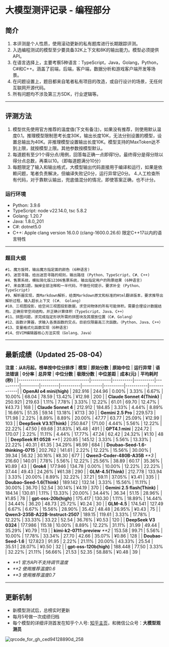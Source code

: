 
# 大模型测评记录 - 编程部分

## 简介
1. 本评测是个人性质，使用滚动更新的私有题库进行长期跟踪评测。
2. 入选编程测试的模型至少要具备32K上下文和8K的输出能力。模型必须提供API。
3. 在语言选择上，主要考察5种语言：TypeScript，Java，Golang，Python，C#和C++。涵盖了前端，后端，客户端，数据分析和游戏客户端开发等场景。
4. 在问题设置上，题目都来自笔者私有项目的改造，或自行设计的场景，无任何互联网开源代码。
5. 所有问题均不涉及第三方SDK，行业逻辑等。

---

## 评测方法
1. 模型优先使用官方推荐的温度值(下文有备注)，如果没有推荐，则使用默认温度0.1。推理模型限制思考长度30K，输出长度10K，无法分别设置的模型，设置总输出为40K。非推理模型设置输出长度10K。模型支持的MaxToken达不到上限，就按模型上限。其他参数按模型默认。
2. 每道题有至少1个得分点/用例，回答每正确一点即得1分。最终得分是得分除以得分点总数，再乘以10。（即每道题满分10分）
3. 每题限定了输入和输出格式，大模型输出代码直接用于编译和运行，如果是依赖问题，笔者负责解决，但编译失败记0分，运行异常记0分。
4.人工检查所有代码，对于靠默认输出，兜底值混分的情况，即使答案正确，也不计分。

### 运行环境
* Python: 3.9.6
* TypeScript: node v22.14.0,  tsc  5.8.2
* Golang: 1.20.7
* Java: 1.8.0_201
* C#: dotnet5.0
* C++: Apple clang version 16.0.0 (clang-1600.0.26.6) 限定C++17以内的语言特性
---
### 题目大纲
```
#1、魔方旋转，输出魔方指定面的颜色 (6种语言)
#3、迷宫寻路，给出迷宫寻路的规则，输出路径 (Python、TypeScript、C#、C++)
#4、售票系统，模拟简化版12306售票系统，输出指定用户的购票结果 (6种语言)
#7、来自第1题，抽掉全部注释和一半代码，不做任何提示，要求补全 (Python、TypeScript)
#9、解析器实现，类Markdown解析，给类Markdown原文和标准的Html翻译版本，要求推导出解析过程，输入超长上下文 (C#、 Golang)
#10、三视图投影，给空间三视图投影数据，求空间物体的所有可能体积。需要合理设计数据结构，正确穷举空间结构，并正确计算体积（TypeScript、Java、C++）
#11、拼图问题，求完成指定形状所需的拼图块及其摆放位置（C#、Golang）
#12、函数计算器，求输入各类函数的交点。目前仅限最高三次函数。（Python、Java、C++）
#13、变量格式化函数实现（6种语言）
#14、仿VIM编辑器核心方法实现（Golang、Java）
```
---
## 最新成绩（Updated 25-08-04）
**注意：从8月起，榜单按中位分排序**
| **模型**                            | **原始分数** | **原始中位** | **运行异常** | **语法错误** | **0分率** | **总异常** | **中位分数** | **极限分数** | **中位差距** | **成本(元)** | **平均耗时(秒)** |
|-----------------------------------|----------|----------|----------|----------|---------|---------|----------|----------|----------|-----------|-------------|
| **OpenAI o4 mini(high)**          | 282.916  | 244.96   | 0.00%    | 3.33%    | 6.67%   | 10.00%  | 68.04    | 78.59    | 13.42%   | ¥12.98    | 200         |
| **Claude Sonnet 4(Think)**        | 250.921  | 219.63   | 1.11%    | 7.78%    | 3.33%   | 12.22%  | 61.01    | 69.70    | 12.47%   | ¥43.73    | 168         |
| **Claude Sonnet 4**               | 212.912  | 184.85   | 3.33%    | 4.44%    | 8.89%   | 16.66%  | 51.35    | 59.14    | 13.18%   | ¥7.13     | 30          |
| **Gemini 2.5 Pro**                | 229.573  | 171.98   | 2.22%    | 8.89%    | 8.89%   | 20.00%  | 47.77    | 63.77    | 25.09%   | ¥12.99    | 103         |
| **DeepSeek V3.1(Think)**         | 250.847 | 171.00 | 4.44% | 5.56% | 12.22% | 22.22% | 47.50 | 69.68 | 31.83% | ¥5.48 | 491 |
| **GPT4.1 mini**                   | 224.72   | 170.07   | 2.22%    | 11.11%   | 4.44%   | 17.77%  | 47.24    | 62.42    | 24.32%   | ¥1.10     | 48          |
| **DeepSeek R1 0528**    _**1_          | 220.85   | 145.12   | 3.33%    | 5.56%    | 13.33%  | 22.22%  | 40.31    | 61.35    | 34.29%   | ¥6.99     | 684         |
| **Doubao-Seed-1.6-thinking-0715** | 202.762  | 141.61   | 2.22%    | 12.22%   | 15.56%  | 30.00%  | 39.34    | 56.32    | 30.16%   | ¥8.30     | 677         |
| **Qwen3-Coder-480B-A35B** _**3_         | 216.60   | 140.01   | 7.78%    | 5.56%    | 12.22%  | 25.56%  | 38.89    | 60.17    | 35.36%   | ¥0.89     | 43          |
| **Grok4**                         | 177.946  | 134.78   | 0.00%    | 10.00%   | 12.22%  | 22.22%  | 37.44    | 49.43    | 24.26%   | ¥61.38    | 290         |
| **GLM-4.5(Think)**                | 212.778  | 133.94   | 3.33%    | 20.00%   | 8.89%   | 32.22%  | 37.21    | 59.11    | 37.05%   | ¥3.41     | 335         |
| **Doubao-Seed-1.6(Think)**        | 189.142  | 132.14   | 3.33%    | 15.56%   | 11.11%  | 30.00%  | 36.70    | 52.54    | 30.14%   | ¥4.19     | 370         |
| **Gemini 2.5 flash(Think)**       | 184.14   | 130.81   | 1.11%    | 13.33%   | 20.00%  | 34.44%  | 36.34    | 51.15    | 28.96%   | ¥1.85     | 78          |
| **gpt-oss-20b(high)**             | 175.417 | 130.30 | 1.11% | 18.89% | 14.44% | 34.44% | 36.20 | 48.73 | 25.72% | ¥0.24 | 30 |
| **GLM-4.5**                       | 174.541  | 127.49   | 6.67%    | 6.67%    | 15.56%  | 28.90%  | 35.42    | 48.48    | 26.95%   | ¥0.43     | 75          |
| **Qwen3-235B-A22B-Instruct-2507** | 189.15   | 119.61   | 3.33%    | 17.78%   | 12.22%  | 33.33%  | 33.22    | 52.54    | 36.76%   | ¥0.53     | 120         |
| **DeepSeek V3 0324**              | 177.986  | 115.18   | 10.00%   | 8.89%    | 12.22%  | 31.11%  | 31.99    | 49.44    | 35.29%   | ¥0.79     | 113         |
| **kimi-k2-0711-preview**  _**2_        | 153.58   | 99.71    | 5.56%    | 10.00%   | 17.78%  | 33.34%  | 27.70    | 42.66    | 35.07%   | ¥0.86     | 128         |
| **Doubao-Seed-1.6**               | 127.823  | 91.95    | 2.22%    | 21.11%   | 20.00%  | 43.33%  | 25.54    | 35.51    | 28.07%   | ¥0.50     | 32          |
| **gpt-oss-120b(high)** | 188.448 | 77.50 | 3.33% | 32.22% | 21.11% | 56.66% | 21.53 | 52.35 | 58.88% | ¥0.48 | 39 |

* _**1 官方API不支持调节温度_
* _**2 使用推荐温度0.6_
* _**3 使用推荐温度0.7_
---

## 更新机制
* 新模型测试后，总榜实时更新
* 每月5号做一次成绩归档
* 每个模型的详细评测首发在知乎个人号: [知乎主页](https://www.zhihu.com/people/toyama)，和微信公众号：**大模型观测员**

![qrcode_for_gh_ced94128890d_258](https://github.com/user-attachments/assets/c624c1db-7821-4f45-98da-5fac0bc34f4d)



